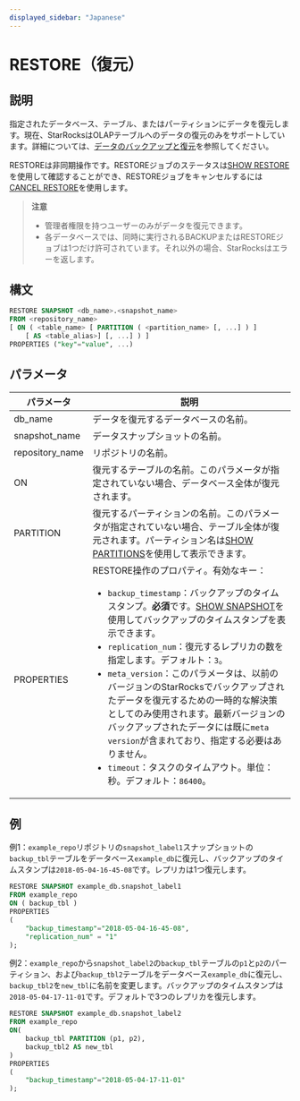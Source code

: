 ```yaml
---
displayed_sidebar: "Japanese"
---
```


# RESTORE（復元）

## 説明

指定されたデータベース、テーブル、またはパーティションにデータを復元します。現在、StarRocksはOLAPテーブルへのデータの復元のみをサポートしています。詳細については、[データのバックアップと復元](../../../administration/Backup_and_restore.md)を参照してください。

RESTOREは非同期操作です。RESTOREジョブのステータスは[SHOW RESTORE](../data-manipulation/SHOW_RESTORE.md)を使用して確認することができ、RESTOREジョブをキャンセルするには[CANCEL RESTORE](../data-definition/CANCEL_RESTORE.md)を使用します。

> **注意**
>
> - 管理者権限を持つユーザーのみがデータを復元できます。
> - 各データベースでは、同時に実行されるBACKUPまたはRESTOREジョブは1つだけ許可されています。それ以外の場合、StarRocksはエラーを返します。

## 構文

```SQL
RESTORE SNAPSHOT <db_name>.<snapshot_name>
FROM <repository_name>
[ ON ( <table_name> [ PARTITION ( <partition_name> [, ...] ) ]
    [ AS <table_alias>] [, ...] ) ]
PROPERTIES ("key"="value", ...)
```

## パラメータ

| **パラメータ**   | **説明**                                                     |
| --------------- | ------------------------------------------------------------ |
| db_name         | データを復元するデータベースの名前。                             |
| snapshot_name   | データスナップショットの名前。                                   |
| repository_name | リポジトリの名前。                                              |
| ON              | 復元するテーブルの名前。このパラメータが指定されていない場合、データベース全体が復元されます。 |
| PARTITION       | 復元するパーティションの名前。このパラメータが指定されていない場合、テーブル全体が復元されます。パーティション名は[SHOW PARTITIONS](../data-manipulation/SHOW_PARTITIONS.md)を使用して表示できます。 |
| PROPERTIES      | RESTORE操作のプロパティ。有効なキー：<ul><li>`backup_timestamp`：バックアップのタイムスタンプ。**必須**です。[SHOW SNAPSHOT](../data-manipulation/SHOW_SNAPSHOT.md)を使用してバックアップのタイムスタンプを表示できます。</li><li>`replication_num`：復元するレプリカの数を指定します。デフォルト：`3`。</li><li>`meta_version`：このパラメータは、以前のバージョンのStarRocksでバックアップされたデータを復元するための一時的な解決策としてのみ使用されます。最新バージョンのバックアップされたデータには既に`meta version`が含まれており、指定する必要はありません。</li><li>`timeout`：タスクのタイムアウト。単位：秒。デフォルト：`86400`。</li></ul> |

## 例

例1：`example_repo`リポジトリの`snapshot_label1`スナップショットの`backup_tbl`テーブルをデータベース`example_db`に復元し、バックアップのタイムスタンプは`2018-05-04-16-45-08`です。レプリカは1つ復元します。

```SQL
RESTORE SNAPSHOT example_db.snapshot_label1
FROM example_repo
ON ( backup_tbl )
PROPERTIES
(
    "backup_timestamp"="2018-05-04-16-45-08",
    "replication_num" = "1"
);
```

例2：`example_repo`から`snapshot_label2`の`backup_tbl`テーブルの`p1`と`p2`のパーティション、および`backup_tbl2`テーブルをデータベース`example_db`に復元し、`backup_tbl2`を`new_tbl`に名前を変更します。バックアップのタイムスタンプは`2018-05-04-17-11-01`です。デフォルトで3つのレプリカを復元します。

```SQL
RESTORE SNAPSHOT example_db.snapshot_label2
FROM example_repo
ON(
    backup_tbl PARTITION (p1, p2),
    backup_tbl2 AS new_tbl
)
PROPERTIES
(
    "backup_timestamp"="2018-05-04-17-11-01"
);
```
